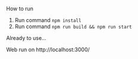 How to run 

1. Run command `npm install`
2. Run command `npm run build && npm run start`

Already to use...

Web run on http://localhost:3000/
